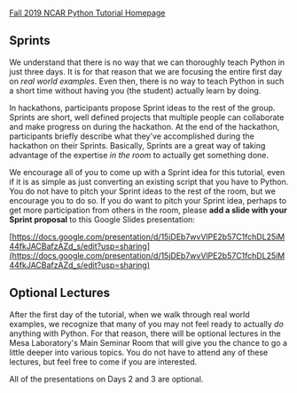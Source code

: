<!--
.. title: Fall 2019 NCAR Python Tutorial Sprints & Optional Lectures
.. slug: sprints
.. date: 2019-09-18 08:00:00 UTC-07:00
.. tags: tutorial, sprints
.. category: 
.. link: 
.. description: 
.. type: text
-->

[Fall 2019 NCAR Python Tutorial Homepage](/pages/fall2019/)

## Sprints

We understand that there is no way that we can thoroughly teach Python in just three days.  It is for that
reason that we are focusing the entire first day on _real world examples_.  Even then, there is no way to
teach Python in such a short time without having you (the student) actually learn by doing.

In hackathons, participants propose Sprint ideas to the rest of the group.  Sprints are short, well defined
projects that multiple people can collaborate and make progress on during the hackathon.  At the end of the
hackathon, participants briefly describe what they've accomplished during the hackathon on their Sprints.
Basically, Sprints are a great way of taking advantage of the expertise _in the room_ to actually get something
done.

We encourage all of you to come up with a Sprint idea for this tutorial, even if it is as simple as just
converting an existing script that you have to Python.  You do not have to pitch your Sprint ideas to the
rest of the room, but we encourage you to do so.  If you do want to pitch your Sprint idea, perhaps to get
more participation from others in the room, please **add a slide with your Sprint proposal** to this Google
Slides presentation:

[https://docs.google.com/presentation/d/15jDEb7wvVlPE2b57C1fchDL25iM44fkJACBafzAZd_s/edit?usp=sharing](https://docs.google.com/presentation/d/15jDEb7wvVlPE2b57C1fchDL25iM44fkJACBafzAZd_s/edit?usp=sharing)

## Optional Lectures

After the first day of the tutorial, when we walk through real world examples, we recognize that many of
you may not feel ready to actually _do_ anything with Python.  For that reason, there will be optional lectures
in the Mesa Laboratory's Main Seminar Room that will give you the chance to go a little deeper into various
topics.  You do not have to attend any of these lectures, but feel free to come if you are interested.

All of the presentations on Days 2 and 3 are optional.
